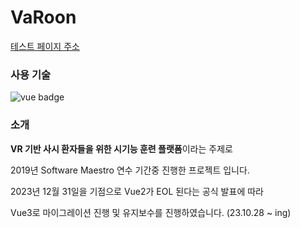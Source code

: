 # VaRoon

[테스트 페이지 주소](https://web-varoon-3yl7k2blooc2jfh.sel5.cloudtype.app/)

### 사용 기술
<img src="https://img.shields.io/badge/vue.js-4FC08D?style=for-the-badge&logo=vue.js&logoColor=white" alt="vue badge"> 

### 소개
**VR 기반 사시 환자들을 위한 시기능 훈련 플랫폼**이라는 주제로

2019년 Software Maestro 연수 기간중 진행한 프로젝트 입니다.

2023년 12월 31일을 기점으로 Vue2가 EOL 된다는 공식 발표에 따라

Vue3로 마이그레이션 진행 및 유지보수를 진행하였습니다. (23.10.28 ~ ing)
